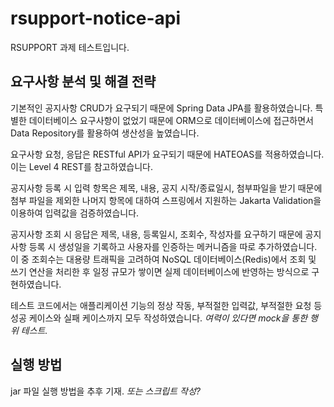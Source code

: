 # rsupport-notice-api
RSUPPORT 과제 테스트입니다.

## 요구사항 분석 및 해결 전략
기본적인 공지사항 CRUD가 요구되기 때문에 Spring Data JPA를 활용하였습니다. 특별한 데이터베이스 요구사항이 없었기 때문에 ORM으로 데이터베이스에 접근하면서 Data Repository를 활용하여 생산성을 높였습니다.

요구사항 요청, 응답은 RESTful API가 요구되기 때문에 HATEOAS를 적용하였습니다. 이는 Level 4 REST를 참고하였습니다.

공지사항 등록 시 입력 항목은 제목, 내용, 공지 시작/종료일시, 첨부파일을 받기 때문에 첨부 파일을 제외한 나머지 항목에 대하여 스프링에서 지원하는 Jakarta Validation을 이용하여 입력값을 검증하였습니다.

공지사항 조회 시 응답은 제목, 내용, 등록일시, 조회수, 작성자를 요구하기 때문에 공지사항 등록 시 생성일을 기록하고 사용자를 인증하는 메커니즘을 따로 추가하였습니다. 이 중 조회수는 대용량 트래픽을 고려하여 NoSQL 데이터베이스(Redis)에서 조회 및 쓰기 연산을 처리한 후 일정 규모가 쌓이면 실제 데이터베이스에 반영하는 방식으로 구현하였습니다.  

테스트 코드에서는 애플리케이션 기능의 정상 작동, 부적절한 입력값, 부적절한 요청 등 성공 케이스와 실패 케이스까지 모두 작성하였습니다. _여력이 있다면 mock을 통한 행위 테스트._

## 실행 방법
jar 파일 실행 방법을 추후 기재. _또는 스크립트 작성?_

